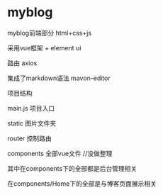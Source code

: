 # myblog

myblog前端部分 html+css+js

采用vue框架 + element ui

路由 axios

集成了markdown语法  mavon-editor

项目结构

main.js 项目入口

static 图片文件夹

router 控制路由

components 全部vue文件 //没做整理

其中在components下的全部都是后台管理相关

在components/Home下的全部是与博客页面展示相关


